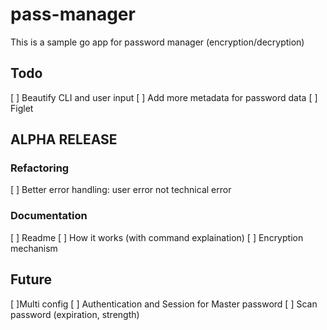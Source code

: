 # pass-manager
This is a sample go app for password manager (encryption/decryption)

## Todo
[ ] Beautify CLI and user input
[ ] Add more metadata for password data
[ ] Figlet 

## ALPHA RELEASE
### Refactoring 
[ ] Better error handling: user error not technical error

### Documentation
[ ] Readme
[ ] How it works (with command explaination)
[ ] Encryption mechanism

## Future
[ ]Multi config
[ ] Authentication and Session for Master password
[ ] Scan password (expiration, strength)
